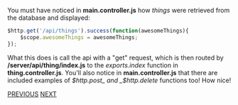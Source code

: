 You must have noticed in **main.controller.js** how _things_ were retrieved from the database and displayed:

```javascript
$http.get('/api/things').success(function(awesomeThings){  
    $scope.awesomeThings = awesomeThings;  
});
```

What this does is call the api with a "get" request, which is then routed by **/server/api/thing/index.js** to the _exports.index_ function in **thing.controller.js**. You'll also notice in **main.controller.js** that there are included examples of _$http.post_ and _$http.delete_ functions too! How nice!

[PREVIOUS](Fixing-exports.update) [NEXT](Angular-Seed-Data)

